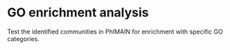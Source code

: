 # GO enrichment analysis

Test the identified communities in PhI<subscript>MAIN</subscript> for enrichment with specific GO categories. 
